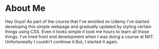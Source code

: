 # About Me
Hey Guys! As part of the course that I've enrolled on Udemy I've started developing this simple webpage and gradually updated by styling certain things using CSS. Even it looks simple it took me hours to learn all those things. I've tried front end development when I was doing a course at NIIT. Unfortuneatly I couldn't continue it.But, I started it again.
